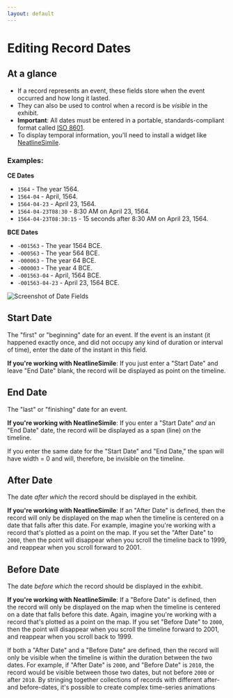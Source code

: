 ```yaml
---
layout: default
---
```

# Editing Record Dates

## At a glance

  - If a record represents an event, these fields store when the event occurred and how long it lasted.
  - They can also be used to control when a record is be _visible_ in the exhibit.
  - **Important**: All dates must be entered in a portable, standards-compliant format called [ISO 8601][iso8601].
  - To display temporal information, you'll need to install a widget like [NeatlineSimile][neatline-simile].

### Examples:

**CE Dates**

  - `1564` - The year 1564.
  - `1564-04` - April, 1564.
  - `1564-04-23` - April 23, 1564.
  - `1564-04-23T08:30` - 8:30 AM on April 23, 1564.
  - `1564-04-23T08:30:15` - 15 seconds after 8:30 AM on April 23, 1564.
  
**BCE Dates**

  - `-001563` - The year 1564 BCE.
  - `-000563` - The year 564 BCE.
  - `-000063` - The year 64 BCE.
  - `-000003` - The year 4 BCE.	
  - `-001563-04` - April, 1564 BCE.
  - `-001563-04-23` - April 23, 1564 BCE.
  
  
![Screenshot of Date Fields](http://neatline.org/wp-content/uploads/2014/01/style-dates.png)


## Start Date

The "first" or "beginning" date for an event. If the event is an instant (it happened exactly once, and did not occupy any kind of duration or interval of time), enter the date of the instant in this field.

**If you're working with NeatlineSimile**: If you just enter a "Start Date" and leave "End Date" blank, the record will be displayed as point on the timeline.

## End Date

The "last" or "finishing" date for an event.

**If you're working with NeatlineSimile**: If you enter a "Start Date" _and_ an "End Date" date, the record will be displayed as a span (line) on the timeline.

If you enter the same date for the "Start Date" and "End Date," the span will have width = 0 and will, therefore, be invisible on the timeline.

## After Date

The date _after which_ the record should be displayed in the exhibit.

**If you're working with NeatlineSimile**: If an "After Date" is defined, then the record will only be displayed on the map when the timeline is centered on a date that falls after this date. For example, imagine you're working with a record that's plotted as a point on the map. If you set the "After Date" to `2000`, then the point will disappear when you scroll the timeline back to 1999, and reappear when you scroll forward to 2001.

## Before Date

The date _before which_ the record should be displayed in the exhibit.

**If you're working with NeatlineSimile**: If a "Before Date" is defined, then the record will only be displayed on the map when the timeline is centered on a date that falls before this date. Again, imagine you're working with a record that's plotted as a point on the map. If you set "Before Date" to `2000`, then the point will disappear when you scroll the timeline forward to 2001, and reappear when you scroll back to 1999.

If both a "After Date" and a "Before Date" are defined, then the record will only be visible when the timeline is within the duration between the two dates. For example, if "After Date" is `2000`, and "Before Date" is `2010`, the record would be visible between those two dates, but not before `2000` or after `2010`. By stringing together collections of records with different after- and before-dates, it's possible to create complex time-series animations


[iso8601]: https://en.wikipedia.org/wiki/ISO_8601
[neatline-simile]: https://github.com/scholarslab/nl-widget-Simile
